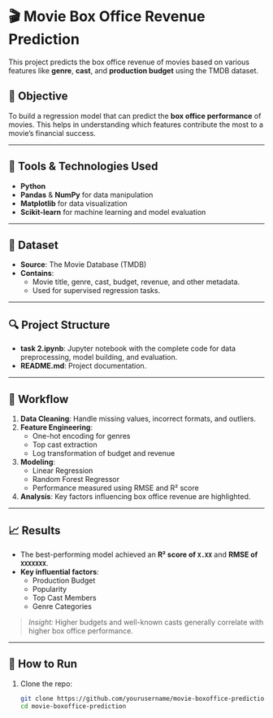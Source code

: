 # 🎬 Movie Box Office Revenue Prediction

This project predicts the box office revenue of movies based on various features like **genre**, **cast**, and **production budget** using the TMDB dataset.

## 📌 Objective

To build a regression model that can predict the **box office performance** of movies. This helps in understanding which features contribute the most to a movie’s financial success.

---

## 🧰 Tools & Technologies Used

- **Python**
- **Pandas** & **NumPy** for data manipulation
- **Matplotlib** for data visualization
- **Scikit-learn** for machine learning and model evaluation

---

## 📂 Dataset

- **Source**: The Movie Database (TMDB)
- **Contains**: 
  - Movie title, genre, cast, budget, revenue, and other metadata.
  - Used for supervised regression tasks.

---

## 🔍 Project Structure

- **task 2.ipynb**: Jupyter notebook with the complete code for data preprocessing, model building, and evaluation.
- **README.md**: Project documentation.

---

## 🧪 Workflow

1. **Data Cleaning**: Handle missing values, incorrect formats, and outliers.
2. **Feature Engineering**: 
   - One-hot encoding for genres
   - Top cast extraction
   - Log transformation of budget and revenue
3. **Modeling**:
   - Linear Regression
   - Random Forest Regressor
   - Performance measured using RMSE and R² score
4. **Analysis**: Key factors influencing box office revenue are highlighted.

---

## 📈 Results

- The best-performing model achieved an **R² score of `X.XX`** and **RMSE of `XXXXXXX`**.
- **Key influential factors**:
  - Production Budget
  - Popularity
  - Top Cast Members
  - Genre Categories

> *Insight:* Higher budgets and well-known casts generally correlate with higher box office performance.

---

## 🚀 How to Run

1. Clone the repo:
   ```bash
   git clone https://github.com/yourusername/movie-boxoffice-prediction.git
   cd movie-boxoffice-prediction
